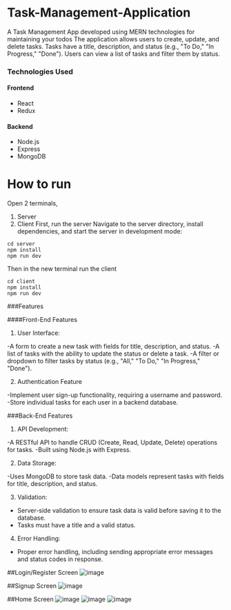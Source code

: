 # Task-Management-Application
A Task Management App developed using MERN technologies for maintaining your todos
The application allows users to create, update, and delete tasks. Tasks have a title, description, and status (e.g., "To Do," "In Progress," "Done"). Users can view a list of tasks and filter them by status.

### Technologies Used

#### Frontend

- React
- Redux

#### Backend

- Node.js
- Express
- MongoDB

# How to run
Open 2 terminals,
  1. Server
  2. Client
First, run the server 
Navigate to the server directory, install dependencies, and start the server in development mode:
```
cd server
npm install
npm run dev
```

Then in the new terminal run the client
```
cd client
npm install
npm run dev

```

###Features

####Front-End Features
1. User Interface:

  -A form to create a new task with fields for title, description, and status.
  -A list of tasks with the ability to update the status or delete a task.
  -A filter or dropdown to filter tasks by status (e.g., "All," "To Do," "In Progress," "Done").

2. Authentication Feature

  -Implement user sign-up functionality, requiring a username and password.
  -Store individual tasks for each user in a backend database.

###Back-End Features
1. API Development:

  -A RESTful API to handle CRUD (Create, Read, Update, Delete) operations for tasks.
  -Built using Node.js with Express.

2. Data Storage:

  -Uses MongoDB to store task data.
  -Data models represent tasks with fields for title, description, and status.

3. Validation:

 - Server-side validation to ensure task data is valid before saving it to the database.
 - Tasks must have a title and a valid status.
   
4. Error Handling:

  - Proper error handling, including sending appropriate error messages and status codes in response.

##Login/Register Screen
![image](https://github.com/Thejas0/Task-Management-Application/assets/97007096/ec4e2586-66ab-49e8-bd7c-2920dda75bea)

##Signup Screen
![image](https://github.com/Thejas0/Task-Management-Application/assets/97007096/264de746-64d2-4071-b9c4-7010055079e4)

##Home Screen
![image](https://github.com/Thejas0/Task-Management-Application/assets/97007096/269d3c6e-7b80-42a8-83fe-3323ee8dd798)
![image](https://github.com/Thejas0/Task-Management-Application/assets/97007096/adffcda9-5db3-4d5c-9659-337ef81d8e88)
![image](https://github.com/Thejas0/Task-Management-Application/assets/97007096/7a04ee33-4421-4626-9aee-94eac0e35a02)



